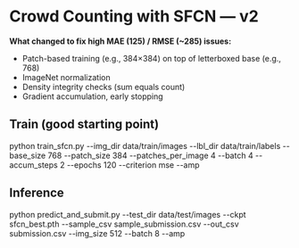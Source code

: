 # Crowd Counting with SFCN — v2

**What changed to fix high MAE (125) / RMSE (~285) issues:**
- Patch-based training (e.g., 384×384) on top of letterboxed base (e.g., 768)
- ImageNet normalization
- Density integrity checks (sum equals count)
- Gradient accumulation, early stopping

## Train (good starting point)
python train_sfcn.py --img_dir data/train/images --lbl_dir data/train/labels --base_size 768 --patch_size 384 --patches_per_image 4 --batch 4 --accum_steps 2 --epochs 120 --criterion mse --amp

## Inference
python predict_and_submit.py --test_dir data/test/images --ckpt sfcn_best.pth --sample_csv sample_submission.csv --out_csv submission.csv --img_size 512 --batch 8 --amp

